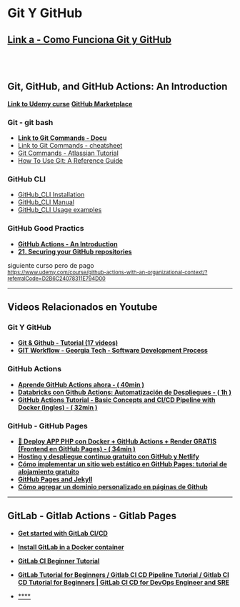 # Git Y GitHub

## [Link a - Como Funciona Git y GitHub](https://www.youtube.com/watch?v=e9lnsKot_SQ&list=PLGiHySZ9dpHj-xoDeJZy6bmRnGSIdGf2k&index=7)

<br>
<br>

## Git, GitHub, and GitHub Actions: An Introduction
[**Link to Udemy curse**](https://www.udemy.com/course/git-github-and-github-actions-an-introduction/)
[**GitHub Marketplace**](https://github.com/marketplace)

### Git - git bash
- [**Link to Git Commands - Docu**](https://devdocs.io/git/)
- [Link to Git Commands - cheatsheet](https://education.github.com/git-cheat-sheet-education.pdf)
- [Git Commands - Atlassian Tutorial](https://www.atlassian.com/git/glossary#commands)
- [How To Use Git: A Reference Guide](https://www.digitalocean.com/community/cheatsheets/how-to-use-git-a-reference-guide)

### GitHub CLI
- [GitHub_CLI Installation](https://github.com/cli/cli/blob/trunk/docs/install_linux.md)
- [GitHub_CLI Manual](https://cli.github.com/manual/)
- [GitHub_CLI Usage examples](https://cli.github.com/manual/examples)

### GitHub Good Practics
- [**GitHub Actions - An Introduction**](https://www.udemy.com/course/git-github-and-github-actions-an-introduction/learn/lecture/47915957#overview)
- [**21. Securing your GitHub repositories**](https://www.udemy.com/course/git-github-and-github-actions-an-introduction/learn/lecture/47915987#overview)

siguiente curso pero de pago 
<br>
<small>
https://www.udemy.com/course/github-actions-with-an-organizational-context/?referralCode=D2B6C24078311E794D00
</small>

----------------------------

## Videos Relacionados en Youtube

### Git Y GitHub
- [**Git & Github - Tutorial (17 videos)**](https://www.youtube.com/playlist?list=PLvimn1Ins-43-1sXQmGZPWLjNjPyGNi0R)
- [**GIT Workflow - Georgia Tech - Software Development Process**](https://www.youtube.com/watch?v=3a2x1iJFJWc&list=PLGiHySZ9dpHj-xoDeJZy6bmRnGSIdGf2k)

### GitHub Actions
- [**Aprende GitHub Actions ahora - ( 40min )**](https://www.youtube.com/watch?v=gIRarnNe6fg)
- [**Databricks con Github Actions: Automatización de Despliegues - ( 1h )**](https://www.youtube.com/live/p9MQlCE0DII?si=WynefDxdcahY0LHn&t=899)
- [**GitHub Actions Tutorial - Basic Concepts and CI/CD Pipeline with Docker (ingles) - ( 32min )**](https://www.youtube.com/watch?v=R8_veQiYBjI)


### GitHub - GitHub Pages
- [**🚀 Deploy APP PHP con Docker + GitHub Actions + Render GRATIS (Frontend en GitHub Pages) - ( 34min )**](https://www.youtube.com/watch?v=a5zIFyytUV4)
- [**Hosting y despliegue continuo gratuito con GitHub y Netlify**](https://www.youtube.com/watch?v=OomyaFBGlyU)
- [**Cómo implementar un sitio web estático en GitHub Pages: tutorial de alojamiento gratuito**](https://www.youtube.com/watch?v=AD-3nVI3-_U)
- [**GitHub Pages and Jekyll**](https://www.youtube.com/watch?v=EvYs1idcGnM&list=PLWzwUIYZpnJuT0sH4BN56P5oWTdHJiTNq&index=4)
- [**Cómo agregar un dominio personalizado en páginas de Github**](https://www.youtube.com/watch?v=mPGi1IHQxFM&list=PLS1QulWo1RIZSuZzYDLtKpa83u9vbKg5-&index=2)

---------------------------

## GitLab - Gitlab Actions - Gitlab Pages
- [**Get started with GitLab CI/CD**](https://docs.gitlab.com/ci/)
- [**Install GitLab in a Docker container**](https://docs.gitlab.com/install/docker/)


- [**GitLab CI Beginner Tutorial**](https://www.youtube.com/playlist?list=PLZMWkkQEwOPmGolqJPsAm_4fcBDDc2to_)
- [**GitLab Tutorial for Beginners / Gitlab CI CD Pipeline Tutorial / Gitlab CI CD Tutorial for Beginners | GitLab CI CD for DevOps Engineer and SRE**](https://www.youtube.com/playlist?list=PLdsu0umqbb8PGnVWX3AV7zPI8VPRYtgOv)
- [****]()
